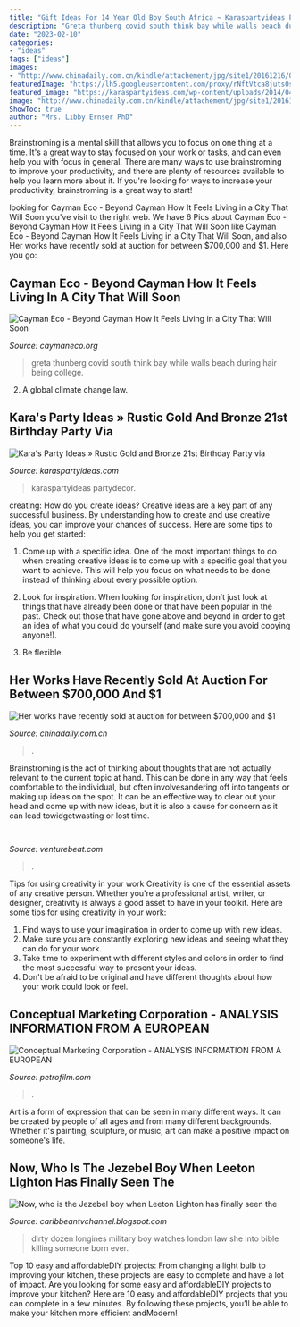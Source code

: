 ```yaml
---
title: "Gift Ideas For 14 Year Old Boy South Africa ~ Karaspartyideas Partydecor"
description: "Greta thunberg covid south think bay while walls beach during hair being college"
date: "2023-02-10"
categories:
- "ideas"
tags: ["ideas"]
images:
- "http://www.chinadaily.com.cn/kindle/attachement/jpg/site1/20161216/00221917e13e19bd7cef3c.jpg"
featuredImage: "https://lh5.googleusercontent.com/proxy/rNftVtca8juts0sF7OQ2HC94jZyzF-VA8-web7VIPIGaPjKqLWclAHBETfsFVVZsfEf38SdiE0KeeG-EbIUdKK8x3Db3x-z1vMb4eLipTk-seXMHtGqyMJ7X77D5GD4qm_9NLJoR0jq1Q0nrv_RpUjWj1RuCowtp2t-LLtNONkCweKWlz734_newsA_x_fYcwEY"
featured_image: "https://karaspartyideas.com/wp-content/uploads/2014/04/rusticc1.jpg"
image: "http://www.chinadaily.com.cn/kindle/attachement/jpg/site1/20161216/00221917e13e19bd7cef3c.jpg"
ShowToc: true
author: "Mrs. Libby Ernser PhD"
---
```



Brainstroming is a mental skill that allows you to focus on one thing at a time. It's a great way to stay focused on your work or tasks, and can even help you with focus in general. There are many ways to use brainstroming to improve your productivity, and there are plenty of resources available to help you learn more about it. If you're looking for ways to increase your productivity, brainstroming is a great way to start!

	

		
looking for Cayman Eco - Beyond Cayman How It Feels Living in a City That Will Soon you've visit to the right web. We have 6 Pics about Cayman Eco - Beyond Cayman How It Feels Living in a City That Will Soon like Cayman Eco - Beyond Cayman How It Feels Living in a City That Will Soon,  and also Her works have recently sold at auction for between $700,000 and $1. Here you go:
		
    
## Cayman Eco - Beyond Cayman How It Feels Living In A City That Will Soon

<img loading=lazy src="https://caymaneco.org/yahoo_site_admin/assets/images/Greta_Thunberg.211112359_std.jpg" onerror="this.onerror=null;this.src='https://tse1.mm.bing.net/th?id=OIP.w51dCsB74_kEUGfpZ1HfHgHaE7&amp;pid=15.1';" alt="Cayman Eco - Beyond Cayman How It Feels Living in a City That Will Soon">

_Source: caymaneco.org_

>greta thunberg covid south think bay while walls beach during hair being college. 

	

2. A global climate change law.

    
## Kara&#039;s Party Ideas » Rustic Gold And Bronze 21st Birthday Party Via

<img loading=lazy src="https://karaspartyideas.com/wp-content/uploads/2014/04/rusticc1.jpg" onerror="this.onerror=null;this.src='https://tse3.mm.bing.net/th?id=OIP.lJNSkFbqsqLmXy0cPg2hxQHaH7&amp;pid=15.1';" alt="Kara&#039;s Party Ideas » Rustic Gold and Bronze 21st Birthday Party via">

_Source: karaspartyideas.com_

>karaspartyideas partydecor. 

	

creating: How do you create ideas?
Creative ideas are a key part of any successful business. By understanding how to create and use creative ideas, you can improve your chances of success. Here are some tips to help you get started:
1. Come up with a specific idea. One of the most important things to do when creating creative ideas is to come up with a specific goal that you want to achieve. This will help you focus on what needs to be done instead of thinking about every possible option.

2. Look for inspiration. When looking for inspiration, don’t just look at things that have already been done or that have been popular in the past. Check out those that have gone above and beyond in order to get an idea of what you could do yourself (and make sure you avoid copying anyone!).

3. Be flexible.

    
## Her Works Have Recently Sold At Auction For Between $700,000 And $1

<img loading=lazy src="http://www.chinadaily.com.cn/kindle/attachement/jpg/site1/20161216/00221917e13e19bd7cef3c.jpg" onerror="this.onerror=null;this.src='https://tse1.mm.bing.net/th?id=OIP.XWGf0oMR6VMsFmnVLG2PGQHaDi&amp;pid=15.1';" alt="Her works have recently sold at auction for between $700,000 and $1">

_Source: chinadaily.com.cn_

>. 

	

Brainstroming is the act of thinking about thoughts that are not actually relevant to the current topic at hand. This can be done in any way that feels comfortable to the individual, but often involvesandering off into tangents or making up ideas on the spot. It can be an effective way to clear out your head and come up with new ideas, but it is also a cause for concern as it can lead towidgetwasting or lost time.

    
## 

<img loading=lazy src="https://venturebeat.com/wp-content/uploads/2020/05/hp-spring-5.jpg" onerror="this.onerror=null;this.src='https://tse4.mm.bing.net/th?id=OIP.fXSXyjRlr5jTrM8LdxvxWQHaFj&amp;pid=15.1';" alt="">

_Source: venturebeat.com_

>. 

	

Tips for using creativity in your work
Creativity is one of the essential assets of any creative person. Whether you're a professional artist, writer, or designer, creativity is always a good asset to have in your toolkit. Here are some tips for using creativity in your work:
1. Find ways to use your imagination in order to come up with new ideas.
2. Make sure you are constantly exploring new ideas and seeing what they can do for your work.
3. Take time to experiment with different styles and colors in order to find the most successful way to present your ideas.
4. Don't be afraid to be original and have different thoughts about how your work could look or feel.

    
## Conceptual Marketing Corporation - ANALYSIS INFORMATION FROM A EUROPEAN

<img loading=lazy src="https://www.petrofilm.com/yahoo_site_admin/assets/images/Harald_bilde_24321.81232913_std.jpg" onerror="this.onerror=null;this.src='https://tse3.mm.bing.net/th?id=OIP.KRrezCJbcwR3s9igrgHPnQHaDR&amp;pid=15.1';" alt="Conceptual Marketing Corporation - ANALYSIS INFORMATION FROM A EUROPEAN">

_Source: petrofilm.com_

>. 

	

Art is a form of expression that can be seen in many different ways. It can be created by people of all ages and from many different backgrounds. Whether it's painting, sculpture, or music, art can make a positive impact on someone's life.

    
## Now, Who Is The Jezebel Boy When Leeton Lighton Has Finally Seen The

<img loading=lazy src="https://lh5.googleusercontent.com/proxy/rNftVtca8juts0sF7OQ2HC94jZyzF-VA8-web7VIPIGaPjKqLWclAHBETfsFVVZsfEf38SdiE0KeeG-EbIUdKK8x3Db3x-z1vMb4eLipTk-seXMHtGqyMJ7X77D5GD4qm_9NLJoR0jq1Q0nrv_RpUjWj1RuCowtp2t-LLtNONkCweKWlz734_newsA_x_fYcwEY" onerror="this.onerror=null;this.src='https://tse1.mm.bing.net/th?id=OIP.LxmUWnMOjNToY2E8R6HyOAHaFk&amp;pid=15.1';" alt="Now, who is the Jezebel boy when Leeton Lighton has finally seen the">

_Source: caribbeantvchannel.blogspot.com_

>dirty dozen longines military boy watches london law she into bible killing someone born ever. 

	

Top 10 easy and affordableDIY projects: From changing a light bulb to improving your kitchen, these projects are easy to complete and have a lot of impact.
Are you looking for some easy and affordableDIY projects to improve your kitchen? Here are 10 easy and affordableDIY projects that you can complete in a few minutes. By following these projects, you’ll be able to make your kitchen more efficient andModern!

